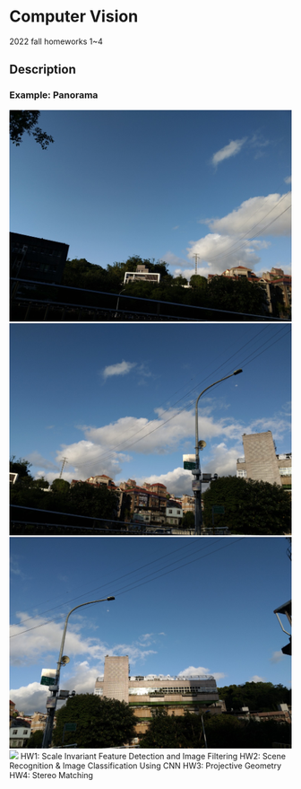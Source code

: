 # Computer Vision
2022 fall homeworks 1~4

## Description
### Example: Panorama
![](./hw3/resource/frame1.jpg)![](./hw3/resource/frame2.jpg)![](./hw3/resource/frame3.jpg)
![](./hw3/src/output3.jpg)
HW1: Scale Invariant Feature Detection and Image Filtering
HW2: Scene Recognition & Image Classification Using CNN
HW3: Projective Geometry
HW4: Stereo Matching

